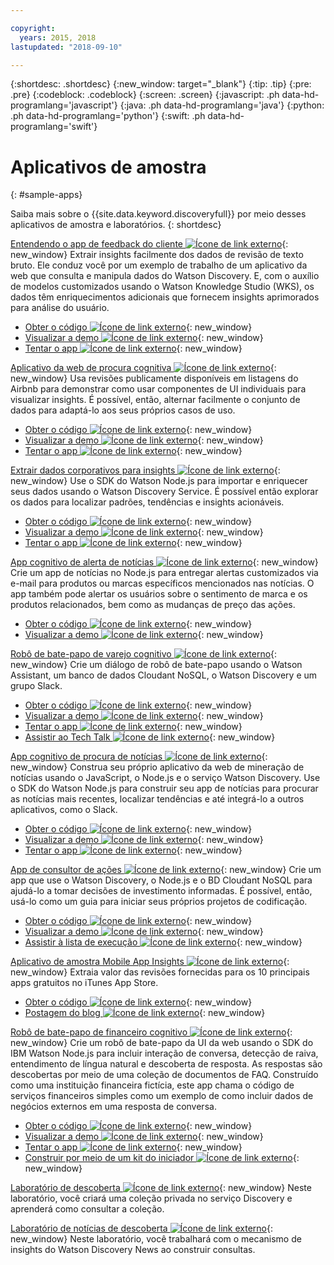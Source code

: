 ```yaml
---

copyright:
  years: 2015, 2018
lastupdated: "2018-09-10"

---
```


{:shortdesc: .shortdesc}
{:new_window: target="_blank"}
{:tip: .tip}
{:pre: .pre}
{:codeblock: .codeblock}
{:screen: .screen}
{:javascript: .ph data-hd-programlang='javascript'}
{:java: .ph data-hd-programlang='java'}
{:python: .ph data-hd-programlang='python'}
{:swift: .ph data-hd-programlang='swift'}

# Aplicativos de amostra
{: #sample-apps}

Saiba mais sobre o {{site.data.keyword.discoveryfull}} por meio desses aplicativos de amostra e laboratórios.
{: shortdesc}

[Entendendo o app de feedback do cliente ![Ícone de link externo](../../icons/launch-glyph.svg "Ícone de link externo")](http://ibm.biz/customerinsightspattern){: new_window}
Extrair insights facilmente dos dados de revisão de texto bruto. Ele conduz você por um exemplo de trabalho de um aplicativo da web que consulta e manipula dados do Watson Discovery. E, com o auxílio de modelos customizados usando o Watson Knowledge Studio (WKS), os dados têm enriquecimentos adicionais que fornecem insights aprimorados para análise do usuário.
  - [Obter o código ![Ícone de link externo](../../icons/launch-glyph.svg "Ícone de link externo")](https://github.com/IBM/watson-discovery-food-reviews?cm_sp=Developer-_-develop-your-own-watson-discovery-service-application-_-Get-the-Code){: new_window}
  - [Visualizar a demo ![Ícone de link externo](../../icons/launch-glyph.svg "Ícone de link externo")](https://www.youtube.com/watch?v=gzlUSyLccSg){: new_window}
  - [Tentar o app ![Ícone de link externo](../../icons/launch-glyph.svg "Ícone de link externo")](https://watson-discovery-food-reviews-demo.mybluemix.net/?cm_sp=dw-bluemix-_-code-_-devcenter){: new_window}

[Aplicativo da web de procura cognitiva ![Ícone de link externo](../../icons/launch-glyph.svg "Ícone de link externo")](http://ibm.biz/searchpattern){: new_window}
Usa revisões publicamente disponíveis em listagens do Airbnb para demonstrar como usar componentes de UI individuais para visualizar insights. É possível, então, alternar facilmente o conjunto de dados para adaptá-lo aos seus próprios casos de uso.
  - [Obter o código ![Ícone de link externo](../../icons/launch-glyph.svg "Ícone de link externo")](https://github.com/IBM/watson-discovery-ui?cm_sp=Developer-_-develop-a-fully-featured-web-app-built-on-the-watson-discovery-service-_-Get-the-Code){: new_window}
  - [Visualizar a demo ![Ícone de link externo](../../icons/launch-glyph.svg "Ícone de link externo")](https://www.youtube.com/watch?v=5EEmQwcjUa4&cm_sp=Developer-_-develop-a-fully-featured-web-app-built-on-the-watson-discovery-service-_-View-the-Video){: new_window}
  - [Tentar o app ![Ícone de link externo](../../icons/launch-glyph.svg "Ícone de link externo")](https://watson-discovery-ui-demo.mybluemix.net/?cm_sp=dw-bluemix-_-code-_-devcenter){: new_window}
  
[Extrair dados corporativos para insights ![Ícone de link externo](../../icons/launch-glyph.svg "Ícone de link externo")](http://ibm.biz/minedatapattern){: new_window}
Use o SDK do Watson Node.js para importar e enriquecer seus dados usando o Watson Discovery Service. É possível então explorar os dados para localizar padrões, tendências e insights acionáveis.
  - [Obter o código ![Ícone de link externo](../../icons/launch-glyph.svg "Ícone de link externo")](https://github.com/IBM/watson-discovery-analyze-data-breaches?cm_sp=IBMCode-_-import-enrich-and-gain-insight-from-data-_-Get-the-Code){: new_window}
  - [Visualizar a demo ![Ícone de link externo](../../icons/launch-glyph.svg "Ícone de link externo")](https://www.youtube.com/watch?v=zAu9tHefdDc&cm_sp=IBMCode-_-import-enrich-and-gain-insight-from-data-_-View-the-Demo){: new_window}
  - [Tentar o app ![Ícone de link externo](../../icons/launch-glyph.svg "Ícone de link externo")](https://watson-discovery-analyze-data-breaches-20180525204327714.mybluemix.net/?cm_sp=dw-bluemix-_-code-_-devcenter){: new_window}

[App cognitivo de alerta de notícias ![Ícone de link externo](../../icons/launch-glyph.svg "Ícone de link externo")](http://ibm.biz/newsalerting){: new_window}
Crie um app de notícias no Node.js para entregar alertas customizados via e-mail para produtos ou marcas específicos mencionados nas notícias. O app também pode alertar os usuários sobre o sentimento de marca e os produtos relacionados, bem como as mudanças de preço das ações.
  - [Obter o código ![Ícone de link externo](../../icons/launch-glyph.svg "Ícone de link externo")](https://github.com/IBM/watson-discovery-news-alerting?cm_sp=IBMCode-_-create-a-cognitive-news-alerting-app-_-Get-the-Code){: new_window}
  - [Visualizar a demo ![Ícone de link externo](../../icons/launch-glyph.svg "Ícone de link externo")](https://www.youtube.com/watch?v=N-HaIpPGde0&cm_sp=IBMCode-_-create-a-cognitive-news-alerting-app-_-View-the-demo){: new_window}
  
[Robô de bate-papo de varejo cognitivo ![Ícone de link externo](../../icons/launch-glyph.svg "Ícone de link externo")](http://ibm.biz/retailchatbot){: new_window}
Crie um diálogo de robô de bate-papo usando o Watson Assistant, um banco de dados Cloudant NoSQL, o Watson Discovery e um grupo Slack.
  - [Obter o código ![Ícone de link externo](../../icons/launch-glyph.svg "Ícone de link externo")](https://github.com/IBM/watson-online-store/?cm_sp=IBMCode-_-create-cognitive-retail-chatbot-_-Get-the-Code){: new_window}
  - [Visualizar a demo ![Ícone de link externo](../../icons/launch-glyph.svg "Ícone de link externo")](https://www.youtube.com/watch?v=b-94B3O1czU&cm_sp=IBMCode-_-create-cognitive-retail-chatbot-_-View-the-Demo){: new_window}
  - [Tentar o app ![Ícone de link externo](../../icons/launch-glyph.svg "Ícone de link externo")](https://watson-online-store-live.mybluemix.net/?cm_sp=dw-bluemix-_-code-_-devcenter){: new_window}
  - [Assistir ao Tech Talk ![Ícone de link externo](../../icons/launch-glyph.svg "Ícone de link externo")](https://developer.ibm.com/code/videos/tech-talk-replay-create-cognitive-retail-chatbot/){: new_window}
  
[App cognitivo de procura de notícias ![Ícone de link externo](../../icons/launch-glyph.svg "Ícone de link externo")](http://ibm.biz/trendingnews){: new_window}
Construa seu próprio aplicativo da web de mineração de notícias usando o JavaScript, o Node.js e o serviço Watson Discovery. Use o SDK do Watson Node.js para construir seu app de notícias para procurar as notícias mais recentes, localizar tendências e até integrá-lo a outros aplicativos, como o Slack.
  - [Obter o código ![Ícone de link externo](../../icons/launch-glyph.svg "Ícone de link externo")](https://github.com/IBM/watson-discovery-news/?cm_sp=IBMCode-_-create-a-cognitive-news-search-app-_-Get-the-Code){: new_window}
  - [Visualizar a demo ![Ícone de link externo](../../icons/launch-glyph.svg "Ícone de link externo")](https://www.youtube.com/watch?v=EZGgvci9nC0&cm_sp=IBMCode-_-create-a-cognitive-news-search-app-_-View-the-Demo){: new_window}
  - [Tentar o app ![Ícone de link externo](../../icons/launch-glyph.svg "Ícone de link externo")](https://watson-discovery-news-demo.mybluemix.net/?cm_sp=dw-bluemix-_-code-_-devcenter){: new_window}
  
[App de consultor de ações ![Ícone de link externo](../../icons/launch-glyph.svg "Ícone de link externo")](http://ibm.biz/stockinformation){: new_window}
Crie um app que use o Watson Discovery, o Node.js e o BD Cloudant NoSQL para ajudá-lo a tomar decisões de investimento informadas. É possível, então, usá-lo como um guia para iniciar seus próprios projetos de codificação.
  - [Obter o código ![Ícone de link externo](../../icons/launch-glyph.svg "Ícone de link externo")](https://github.com/IBM/watson-stock-advisor){: new_window}
  - [Visualizar a demo ![Ícone de link externo](../../icons/launch-glyph.svg "Ícone de link externo")](https://youtu.be/uigisF50F8s){: new_window}
  - [Assistir à lista de execução ![Ícone de link externo](../../icons/launch-glyph.svg "Ícone de link externo")](https://www.youtube.com/playlist?list=PLzUbsvIyrNfknNewObx5N7uGZ5FKH0Fde){: new_window}

[Aplicativo de amostra Mobile App Insights ![Ícone de link externo](../../icons/launch-glyph.svg "Ícone de link externo")](http://ibm.biz/mobileinsights){: new_window}
Extraia valor das revisões fornecidas para os 10 principais apps gratuitos no iTunes App Store.
  - [Obter o código ![Ícone de link externo](../../icons/launch-glyph.svg "Ícone de link externo")](https://github.com/watson-developer-cloud/app-insights-discovery){: new_window}
  - [Postagem do blog ![Ícone de link externo](../../icons/launch-glyph.svg "Ícone de link externo")](https://www.ibm.com/blogs/watson/2017/06/next-breakthrough-in-bad-customer-review/){: new_window}

[Robô de bate-papo de financeiro cognitivo ![Ícone de link externo](../../icons/launch-glyph.svg "Ícone de link externo")](http://ibm.biz/bankingbot){: new_window}
Crie um robô de bate-papo da UI da web usando o SDK do IBM Watson Node.js para incluir interação de conversa, detecção de raiva, entendimento de língua natural e descoberta de resposta. As respostas são descobertas por meio de uma coleção de documentos de FAQ. Construído como uma instituição financeira fictícia, este app chama o código de serviços financeiros simples como um exemplo de como incluir dados de negócios externos em uma resposta de conversa.
  - [Obter o código ![Ícone de link externo](../../icons/launch-glyph.svg "Ícone de link externo")](https://github.com/IBM/watson-banking-chatbot?cm_sp=IBMCode-_-create-cognitive-banking-chatbot-_-Get-the-Code){: new_window}
  - [Visualizar a demo ![Ícone de link externo](../../icons/launch-glyph.svg "Ícone de link externo")](https://www.youtube.com/watch?v=Jxi7U7VOMYg&cm_sp=IBMCode-_-create-cognitive-banking-chatbot-_-View-the-Demo){: new_window}
  - [Tentar o app ![Ícone de link externo](../../icons/launch-glyph.svg "Ícone de link externo")](https://create-a-cognitive-banking-chatbot-hnike.mybluemix.net/?cm_sp=dw-bluemix-_-code-_-devcenter){: new_window}
  - [Construir por meio de um kit do iniciador ![Ícone de link externo](../../icons/launch-glyph.svg "Ícone de link externo")](https://console.bluemix.net/developer/watson/create-project?starterKit=a5819b41-0f6f-34cb-9067-47fd16835d04&cm_sp=dw-bluemix-_-code-_-devcenter){: new_window}
   
[Laboratório de descoberta ![Ícone de link externo](../../icons/launch-glyph.svg "Ícone de link externo")](http://ibm.biz/watsondiscoverylab){: new_window}
Neste laboratório, você criará uma coleção privada no serviço Discovery e aprenderá como consultar a coleção.

[Laboratório de notícias de descoberta ![Ícone de link externo](../../icons/launch-glyph.svg "Ícone de link externo")](http://ibm.biz/discoverynewslab){: new_window}
Neste laboratório, você trabalhará com o mecanismo de insights do Watson Discovery News ao construir consultas.
